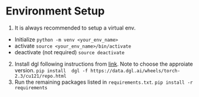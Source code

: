 # Environment Setup

1. It is always recommended to setup a virtual env. 
  - Initialize ```python -m venv <your_env_name>```
  - activate ```source <your_env_name>/bin/activate```
  - deactivate (not required) ```source deactivate```
2. Install dgl following instructions from [link](https://www.dgl.ai/pages/start.html). Note to choose the approiate version.
```pip install  dgl -f https://data.dgl.ai/wheels/torch-2.3/cu121/repo.html```
3. Run the remaining packages listed in `requirements.txt`.
```pip install -r requirements```
